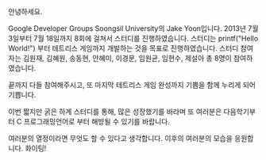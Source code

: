 안녕하세요. 

Google Developer Groups Soongsil University의 Jake Yoon입니다.
2013년 7월 3일부터 7월 18일까지 8회에 걸쳐서 스터디를 진행하였습니다.
스터디는 printf("Hello World!") 부터 테트리스 게임까지 개발하는 것을 목표로 진행하였습니다.
스터디 참여자는 김원재, 김혜원, 송동현, 안혜미, 이경문, 임원균, 임현수, 제설아 총 8명이 참여하였습니다.

끝까지 다들 참여해주시고, 또 마지막 테트리스 게임 완성까지 기쁨을 함께 누리게 되어 기쁩니다.


이번 짧지만 굵은 하계 스터디를 통해, 많은 성장했기를 바라며
또 여러분은 다음학기부터 C 프로그래밍언어로 부터 해방될 수 있기를 바랍니다.

여러분의 열정이라면 무엇도 할 수 있다고 생각합니다.
이후의 여러분의 모습을 응원합니다. 화이팅!  
